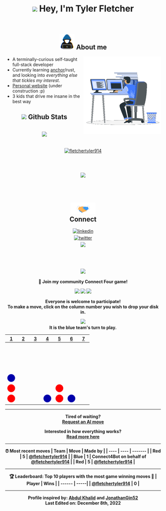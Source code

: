 <h1 align="center">
        <img src="https://media.giphy.com/media/hvRJCLFzcasrR4ia7z/giphy.gif" width="35">
        <b>Hey, I'm Tyler Fletcher</b>
      </h1>
  <br>

<h2 align='center'> <picture><img src = "https://github.com/0xAbdulKhalid/0xAbdulKhalid/raw/main/assets/mdImages/about_me.gif" width = 50px></picture> <b>About me</b></h2>

<picture> <img align="right" src="https://github.com/0xAbdulKhalid/0xAbdulKhalid/raw/main/assets/mdImages/Right_Side.gif" width = 250px></picture>

- A terminally-curious self-taught full-stack developer
- Currently learning [anchor](https://www.anchor-lang.com/)/rust, and looking into _everything else that tickles my interest_.
- [Personal website](https://tylerjfletcher.xyz) (under construction :p)
- 3 kids that drive me insane in the best way

<h2 align='center'><img src="https://media.giphy.com/media/iY8CRBdQXODJSCERIr/giphy.gif" width="35"><b> Github Stats </b></h2>

  <div align="center">

  <a href="https://github.com/fletchertyler914/">
    <br>
    <img src="https://github-readme-stats.vercel.app/api?username=fletchertyler914&include_all_commits=true&count_private=true&show_icons=true&line_height=20&title_color=7A7ADB&icon_color=2234AE&text_color=D3D3D3&bg_color=0,000000,130F40" width="565"/>
    <br><br><br>
    <img src="https://github-readme-stats.vercel.app/api/top-langs?username=fletchertyler914&show_icons=true&locale=en&layout=compact&line_height=20&title_color=7A7ADB&icon_color=2234AE&text_color=D3D3D3&bg_color=0,000000,130F40" width="400"  alt="fletchertyler914"/>

  </a>

<br><br>

![](https://komarev.com/ghpvc/?username=fletchertyler914&color=blue)

<br><br>

<h2 align='center'> <img src="https://github.com/0xAbdulKhalid/0xAbdulKhalid/raw/main/assets/mdImages/handshake.gif" width ="80"><br><b>Connect</b></h2>

  <a href="https://www.linkedin.com/in/tyler-fletcher/" target="_blank">
  <img src="https://img.shields.io/badge/linkedin:  tyler--fletcher-%2300acee.svg?color=405DE6&style=for-the-badge&logo=linkedin&logoColor=white" alt=linkedin style="margin-bottom: 5px;"/>
  </a>

  <br>

  <a href="https://twitter.com/firecrab_" target="_blank">
  <img src="https://img.shields.io/badge/twitter:  firecrab__-%2300acee.svg?color=1DA1F2&style=for-the-badge&logo=twitter&logoColor=white" alt=twitter style="margin-bottom: 5px;"/>
  </a>
  </li>

  <br>

  <a href="mailto:hello@tylerjfletcher.xyz" target="_blank">
  <img src="https://img.shields.io/badge/proton:  tylerjfletcher.xyz-6D4AFF.svg?style=for-the-badge&logo=protonmail&logoColor=white" t=mail style="margin-bottom: 5px;" />
  </a>

<br><br>

<img src="https://user-images.githubusercontent.com/73097560/115834477-dbab4500-a447-11eb-908a-139a6edaec5c.gif">

<br>

<b> :game_die: Join my community Connect Four game! <b>

![](https://img.shields.io/badge/Moves%20played-2-blue)
![](https://img.shields.io/badge/Completed%20games-0-brightgreen)
![](https://img.shields.io/badge/Total%20players-1-orange)

Everyone is welcome to participate! <br>
To make a move, click on the <b>column number<b> you wish to drop your disk in.
<br>

<img src="https://user-images.githubusercontent.com/73097560/115834477-dbab4500-a447-11eb-908a-139a6edaec5c.gif">

<br>
It is the <b>blue<b> team's turn to play.<br>

| [1](https://github.com/fletchertyler914/fletchertyler914/issues/new?title=connect4%7Cdrop%7Cblue%7C1&body=Just+push+%27Submit+new+issue%27+without+editing+the+title.+The+README+will+be+updated+after+approximately+30+seconds.) | [2](https://github.com/fletchertyler914/fletchertyler914/issues/new?title=connect4%7Cdrop%7Cblue%7C2&body=Just+push+%27Submit+new+issue%27+without+editing+the+title.+The+README+will+be+updated+after+approximately+30+seconds.) | [3](https://github.com/fletchertyler914/fletchertyler914/issues/new?title=connect4%7Cdrop%7Cblue%7C3&body=Just+push+%27Submit+new+issue%27+without+editing+the+title.+The+README+will+be+updated+after+approximately+30+seconds.) | [4](https://github.com/fletchertyler914/fletchertyler914/issues/new?title=connect4%7Cdrop%7Cblue%7C4&body=Just+push+%27Submit+new+issue%27+without+editing+the+title.+The+README+will+be+updated+after+approximately+30+seconds.) | [5](https://github.com/fletchertyler914/fletchertyler914/issues/new?title=connect4%7Cdrop%7Cblue%7C5&body=Just+push+%27Submit+new+issue%27+without+editing+the+title.+The+README+will+be+updated+after+approximately+30+seconds.) | [6](https://github.com/fletchertyler914/fletchertyler914/issues/new?title=connect4%7Cdrop%7Cblue%7C6&body=Just+push+%27Submit+new+issue%27+without+editing+the+title.+The+README+will+be+updated+after+approximately+30+seconds.) | [7](https://github.com/fletchertyler914/fletchertyler914/issues/new?title=connect4%7Cdrop%7Cblue%7C7&body=Just+push+%27Submit+new+issue%27+without+editing+the+title.+The+README+will+be+updated+after+approximately+30+seconds.) |
| --------------------------------------------------------------------------------------------------------------------------------------------------------------------------------------------------------------------------------- | --------------------------------------------------------------------------------------------------------------------------------------------------------------------------------------------------------------------------------- | --------------------------------------------------------------------------------------------------------------------------------------------------------------------------------------------------------------------------------- | --------------------------------------------------------------------------------------------------------------------------------------------------------------------------------------------------------------------------------- | --------------------------------------------------------------------------------------------------------------------------------------------------------------------------------------------------------------------------------- | --------------------------------------------------------------------------------------------------------------------------------------------------------------------------------------------------------------------------------- | --------------------------------------------------------------------------------------------------------------------------------------------------------------------------------------------------------------------------------- |
| ![](https://raw.githubusercontent.com/fletchertyler914/fletchertyler914/main/images/blank.png)                                                                                                                                    | ![](https://raw.githubusercontent.com/fletchertyler914/fletchertyler914/main/images/blank.png)                                                                                                                                    | ![](https://raw.githubusercontent.com/fletchertyler914/fletchertyler914/main/images/blank.png)                                                                                                                                    | ![](https://raw.githubusercontent.com/fletchertyler914/fletchertyler914/main/images/blank.png)                                                                                                                                    | ![](https://raw.githubusercontent.com/fletchertyler914/fletchertyler914/main/images/blank.png)                                                                                                                                    | ![](https://raw.githubusercontent.com/fletchertyler914/fletchertyler914/main/images/blank.png)                                                                                                                                    | ![](https://raw.githubusercontent.com/fletchertyler914/fletchertyler914/main/images/blank.png)                                                                                                                                    |
| ![](https://raw.githubusercontent.com/fletchertyler914/fletchertyler914/main/images/blank.png)                                                                                                                                    | ![](https://raw.githubusercontent.com/fletchertyler914/fletchertyler914/main/images/blank.png)                                                                                                                                    | ![](https://raw.githubusercontent.com/fletchertyler914/fletchertyler914/main/images/blank.png)                                                                                                                                    | ![](https://raw.githubusercontent.com/fletchertyler914/fletchertyler914/main/images/blank.png)                                                                                                                                    | ![](https://raw.githubusercontent.com/fletchertyler914/fletchertyler914/main/images/blank.png)                                                                                                                                    | ![](https://raw.githubusercontent.com/fletchertyler914/fletchertyler914/main/images/blank.png)                                                                                                                                    | ![](https://raw.githubusercontent.com/fletchertyler914/fletchertyler914/main/images/blank.png)                                                                                                                                    |
| ![](https://raw.githubusercontent.com/fletchertyler914/fletchertyler914/main/images/blank.png)                                                                                                                                    | ![](https://raw.githubusercontent.com/fletchertyler914/fletchertyler914/main/images/blank.png)                                                                                                                                    | ![](https://raw.githubusercontent.com/fletchertyler914/fletchertyler914/main/images/blank.png)                                                                                                                                    | ![](https://raw.githubusercontent.com/fletchertyler914/fletchertyler914/main/images/blank.png)                                                                                                                                    | ![](https://raw.githubusercontent.com/fletchertyler914/fletchertyler914/main/images/blank.png)                                                                                                                                    | ![](https://raw.githubusercontent.com/fletchertyler914/fletchertyler914/main/images/blank.png)                                                                                                                                    | ![](https://raw.githubusercontent.com/fletchertyler914/fletchertyler914/main/images/blank.png)                                                                                                                                    |
| ![](https://raw.githubusercontent.com/fletchertyler914/fletchertyler914/main/images/blue.png)                                                                                                                                     | ![](https://raw.githubusercontent.com/fletchertyler914/fletchertyler914/main/images/blank.png)                                                                                                                                    | ![](https://raw.githubusercontent.com/fletchertyler914/fletchertyler914/main/images/blank.png)                                                                                                                                    | ![](https://raw.githubusercontent.com/fletchertyler914/fletchertyler914/main/images/blank.png)                                                                                                                                    | ![](https://raw.githubusercontent.com/fletchertyler914/fletchertyler914/main/images/blank.png)                                                                                                                                    | ![](https://raw.githubusercontent.com/fletchertyler914/fletchertyler914/main/images/blank.png)                                                                                                                                    | ![](https://raw.githubusercontent.com/fletchertyler914/fletchertyler914/main/images/blank.png)                                                                                                                                    |
| ![](https://raw.githubusercontent.com/fletchertyler914/fletchertyler914/main/images/red.png)                                                                                                                                      | ![](https://raw.githubusercontent.com/fletchertyler914/fletchertyler914/main/images/blank.png)                                                                                                                                    | ![](https://raw.githubusercontent.com/fletchertyler914/fletchertyler914/main/images/blank.png)                                                                                                                                    | ![](https://raw.githubusercontent.com/fletchertyler914/fletchertyler914/main/images/blank.png)                                                                                                                                    | ![](https://raw.githubusercontent.com/fletchertyler914/fletchertyler914/main/images/red.png)                                                                                                                                      | ![](https://raw.githubusercontent.com/fletchertyler914/fletchertyler914/main/images/blank.png)                                                                                                                                    | ![](https://raw.githubusercontent.com/fletchertyler914/fletchertyler914/main/images/blank.png)                                                                                                                                    |
| ![](https://raw.githubusercontent.com/fletchertyler914/fletchertyler914/main/images/red.png)                                                                                                                                      | ![](https://raw.githubusercontent.com/fletchertyler914/fletchertyler914/main/images/blank.png)                                                                                                                                    | ![](https://raw.githubusercontent.com/fletchertyler914/fletchertyler914/main/images/blank.png)                                                                                                                                    | ![](https://raw.githubusercontent.com/fletchertyler914/fletchertyler914/main/images/blue.png)                                                                                                                                     | ![](https://raw.githubusercontent.com/fletchertyler914/fletchertyler914/main/images/red.png)                                                                                                                                      | ![](https://raw.githubusercontent.com/fletchertyler914/fletchertyler914/main/images/blue.png)                                                                                                                                     | ![](https://raw.githubusercontent.com/fletchertyler914/fletchertyler914/main/images/blank.png)                                                                                                                                    |

---

Tired of waiting?<br>
[Request an AI move](https://github.com/fletchertyler914/fletchertyler914/issues/new?title=connect4%7Cdrop%7Cblue%7Cai&body=Just+push+%27Submit+new+issue%27+without+editing+the+title.+The+README+will+be+updated+after+approximately+30+seconds.)

Interested in how everything works? <br>
[Read more here](https://github.com/fletchertyler914/fletchertyler914/tree/main/connect4)

---

**:alarm_clock: Most recent moves**
| Team | Move | Made by |
| ---- | ---- | ------- |
| Red | 5 | [@fletchertyler914](https://github.com/fletchertyler914) |
| Blue | 1 | Connect4Bot on behalf of [@fletchertyler914](https://github.com/fletchertyler914) |
| Red | 5 | [@fletchertyler914](https://github.com/fletchertyler914) |

---

**:trophy: Leaderboard: Top 10 players with the most game winning moves :1st_place_medal:**
| Player | Wins |
| ------ | -----|
| [@fletchertyler914](https://github.com/fletchertyler914) | 0 |

---

Profile inspired by: [Abdul Khalid](https://github.com/0xabdulkhalid) and [JonathanGin52](https://github.com/JonathanGin52)<br>
Last Edited on: December 8th, 2022
